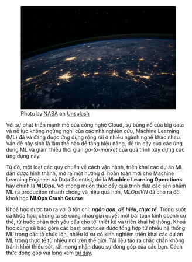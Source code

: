 <figure>
    <img src="../assets/images/mlops-crash-course/changing-world.jpg" loading="lazy"/>
    <figcaption>Photo by <a href="https://unsplash.com/@nasa?utm_source=unsplash&utm_medium=referral&utm_content=creditCopyText">NASA</a> on <a href="https://unsplash.com/s/photos/world?utm_source=unsplash&utm_medium=referral&utm_content=creditCopyText">Unsplash</a></figcaption>
</figure>

Với sự phát triển mạnh mẽ của công nghệ Cloud, sự bùng nổ của big data và nỗ lực không ngừng nghỉ của các nhà nghiên cứu, Machine Learning (ML) đã và đang được ứng dụng rộng rãi ở nhiều ngành nghề khác nhau. Vấn đề nảy sinh là làm thế nào để tăng hiệu năng, độ tin cậy của các ứng dụng ML và giảm thiểu thời gian _go-to-market_ của quá trình xây dựng các ứng dụng này.

Từ đó, một loạt các quy chuẩn về cách vận hành, triển khai các dự án ML dần được hình thành, mở ra một hướng đi hoàn toàn mới cho Machine Learning Engineer và Data Scientist, đó là **Machine Learning Operations** hay chính là **MLOps**. Với mong muốn thúc đẩy quá trình đưa các sản phẩm ML ra production nhanh chóng và hiệu quả hơn, _MLOpsVN_ đã cho ra đời khoá học **MLOps Crash Course**.

Khoá học được tạo ra với 3 tôn chỉ: **_ngắn gọn_, _dễ hiểu_, _thực tế_**. Trong suốt cả khóa học, chúng ta sẽ cùng nhau giải quyết một bài toán kinh doanh cụ thể, từ bước phân tích yêu cầu cho tới thiết kế và triển khai hệ thống. Khoá học cũng sẽ bao gồm các best practices được tổng hợp từ nhiều hệ thống ML trong các tổ chức lớn, nhiều kĩ sư có kinh nghiệm triển khai các dự án ML trong thực tế từ nhiều nơi trên thế giới. Tài liệu tạo ra chắc chắn không tránh khỏi thiếu sót, rất mong nhận được sự đóng góp của các bạn. Cách thức đóng góp vui lòng xem [tại đây](../../../CONTRIBUTING).
